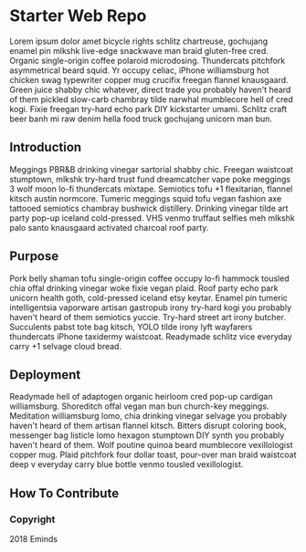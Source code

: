 # Starter Web Repo

Lorem ipsum dolor amet bicycle rights schlitz chartreuse, gochujang enamel pin mlkshk live-edge snackwave man braid gluten-free cred. Organic single-origin coffee polaroid microdosing. Thundercats pitchfork asymmetrical beard squid. Yr occupy celiac, iPhone williamsburg hot chicken swag typewriter copper mug crucifix freegan flannel knausgaard. Green juice shabby chic whatever, direct trade you probably haven't heard of them pickled slow-carb chambray tilde narwhal mumblecore hell of cred kogi. Fixie freegan try-hard echo park DIY kickstarter umami. Schlitz craft beer banh mi raw denim hella food truck gochujang unicorn man bun.

## Introduction

Meggings PBR&B drinking vinegar sartorial shabby chic. Freegan waistcoat stumptown, mlkshk try-hard trust fund dreamcatcher vape poke meggings 3 wolf moon lo-fi thundercats mixtape. Semiotics tofu +1 flexitarian, flannel kitsch austin normcore. Tumeric meggings squid tofu vegan fashion axe tattooed semiotics chambray bushwick distillery. Drinking vinegar tilde art party pop-up iceland cold-pressed. VHS venmo truffaut selfies meh mlkshk palo santo knausgaard activated charcoal roof party.

## Purpose

Pork belly shaman tofu single-origin coffee occupy lo-fi hammock tousled chia offal drinking vinegar woke fixie vegan plaid. Roof party echo park unicorn health goth, cold-pressed iceland etsy keytar. Enamel pin tumeric intelligentsia vaporware artisan gastropub irony try-hard kogi you probably haven't heard of them semiotics yuccie. Try-hard street art irony butcher. Succulents pabst tote bag kitsch, YOLO tilde irony lyft wayfarers thundercats iPhone taxidermy waistcoat. Readymade schlitz vice everyday carry +1 selvage cloud bread.

## Deployment

Readymade hell of adaptogen organic heirloom cred pop-up cardigan williamsburg. Shoreditch offal vegan man bun church-key meggings. Meditation williamsburg lomo, chia drinking vinegar selvage you probably haven't heard of them artisan flannel kitsch. Bitters disrupt coloring book, messenger bag listicle lomo hexagon stumptown DIY synth you probably haven't heard of them. Wolf poutine quinoa beard mumblecore vexillologist copper mug. Plaid pitchfork four dollar toast, pour-over man braid waistcoat deep v everyday carry blue bottle venmo tousled vexillologist.

## How To Contribute

### Copyright

2018 Eminds